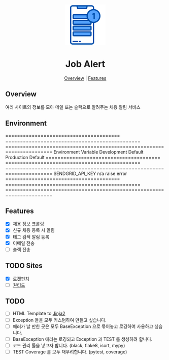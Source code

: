 <p align="center">
  <img alt="Job Alert" title="Job Alert" src="./assets/logo.png" width="128">
</p>

<h1 align="center">Job Alert</h1>

<p align="center">
  <a href="#overview">Overview</a> |
  <a href="#features">Features</a>
</p>

## Overview

여러 사이트의 정보를 모아 메일 또는 슬랙으로 알려주는 채용 알림 서비스

## Environment

======================================= ============================================== ======================================================================
Environment Variable                    Development Default                            Production Default
======================================= ============================================== ======================================================================
SENDGRID_API_KEY                        n/a                                            raise error
======================================= ============================================== ======================================================================

## Features

- [x] 채용 정보 크롤링
- [x] 신규 채용 등록 시 알림
- [x] 태그 검색 알림 등록
- [x] 이메일 전송
- [ ] 슬랙 전송

## TODO Sites

- [x] [로켓펀치](https://www.rocketpunch.com/)
- [ ] [원티드](https://www.wanted.co.kr/)

## TODO

- [ ] HTML Template to [Jinja2](https://jinja.palletsprojects.com/en/2.11.x/)
- [ ] Exception 들을 모두 커스텀하여 만들고 싶습니다. 
- [ ] 에러가 날 만한 곳은 모두 BaseException 으로 묶어놓고 로깅하여 사용하고 싶습니다.
- [ ] BaseException 에러는 로깅되고 Exception 과 TEST 를 생성하려 합니다.
- [ ] 코드 관리 툴을 넣고자 합니다. (black, flake8, isort, mypy)
- [ ] TEST Coverage 를 모두 채우려합니다. (pytest, coverage)
